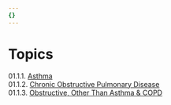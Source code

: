```yaml
---
{}
---
```

   
# Topics   
01.1.1. [Asthma](../../../Pulmonary%20Medicine/01.%20Diseases%20of%20the%20Airways/Asthma.md)   
01.1.2. [Chronic Obstructive Pulmonary Disease](../../../Pulmonary%20Medicine/01.%20Diseases%20of%20the%20Airways/Chronic%20Obstructive%20Pulmonary%20Disease.md)   
01.1.3. [Obstructive, Other Than Asthma & COPD](../../../Pulmonary%20Medicine/01.%20Diseases%20of%20the%20Airways/Obstructive%2C%20Other%20Than%20Asthma%20%26%20COPD.md)